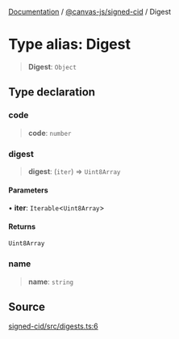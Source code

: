 [Documentation](../../../index.md) / [@canvas-js/signed-cid](../index.md) / Digest

# Type alias: Digest

> **Digest**: `Object`

## Type declaration

### code

> **code**: `number`

### digest

> **digest**: (`iter`) => `Uint8Array`

#### Parameters

• **iter**: `Iterable`\<`Uint8Array`\>

#### Returns

`Uint8Array`

### name

> **name**: `string`

## Source

[signed-cid/src/digests.ts:6](https://github.com/canvasxyz/canvas/blob/4c6b729f/packages/signed-cid/src/digests.ts#L6)
